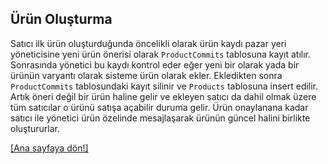 ## Ürün Oluşturma

Satıcı ilk ürün oluşturduğunda öncelikli olarak ürün kaydı pazar yeri yöneticisine yeni ürün önerisi olarak `ProductCommits` tablosuna kayıt atılır. Sonrasında yönetici bu kaydı kontrol eder eğer yeni bir olarak yada bir ürünün varyantı olarak sisteme ürün olarak ekler. Ekledikten sonra `ProductCommits` tablosundaki kayıt silinir ve `Products` tablosuna insert edilir. Artık öneri değil bir ürün haline gelir ve ekleyen satıcı da dahil olmak üzere tüm satıcılar o ürünü satışa açabilir duruma gelir. Ürün onaylanana kadar satıcı ile yönetici ürün özelinde mesajlaşarak ürünün güncel halini birlikte oluştururlar.

[[Ana sayfaya dön!]](README.md)
